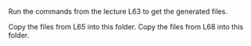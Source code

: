 Run the commands from the lecture L63 to get the generated files.

Copy the files from L65 into this folder.
Copy the files from L68 into this folder.